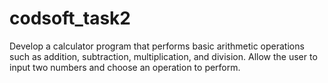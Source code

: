 # codsoft_task2
Develop a calculator program that performs basic arithmetic operations such as addition, subtraction, multiplication, and division. Allow the user to input two numbers and choose an operation to perform.

